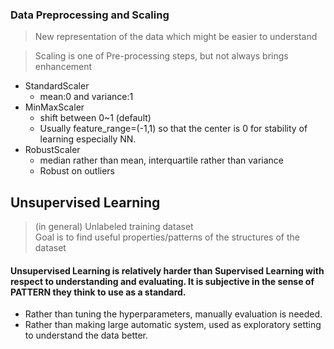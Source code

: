 ### Data Preprocessing and Scaling
> New representation of the data which might be easier to understand

> Scaling is one of Pre-processing steps, but not always brings enhancement

- StandardScaler
    - mean:0 and variance:1
- MinMaxScaler
    - shift between 0~1 (default)
    - Usually feature_range=(-1,1) so that the center is 0 for stability of learning especially NN.
- RobustScaler
    - median rather than mean, interquartile rather than variance 
    - Robust on outliers   

## Unsupervised Learning
> (in general) Unlabeled training dataset  
> Goal is to find useful properties/patterns of the structures of the dataset

#### Unsupervised Learning is relatively harder than Supervised Learning with respect to understanding and evaluating. It is subjective in the sense of PATTERN they think to use as a standard.

- Rather than tuning the hyperparameters, manually evaluation is needed.  
- Rather than making large automatic system, used as exploratory setting to understand the data better.
